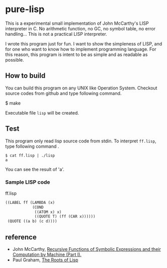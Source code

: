 # pure-lisp
This is a experimental small implementation of John McCarthy's LISP interpreter in C.
No arithmetic function, no GC, no symbol table, no error handling...
This is not a practical LISP interpreter.

I wrote this program just for fun. I want to show the simpleness of LISP, and for one who want to know how to implement programming language.
For this reason, this program is intent to be as simple and as readable as possible.

## How to build
You can build this program on any UNIX like Operation System. Checkout source codes from github and type following command.

$ make

Executable file ``lisp`` will be created.

## Test
This program only read lisp source code from stdin.
To interpret ``ff.lisp``, type following command .

```
$ cat ff.lisp | ./lisp
a
```

You can see the result of 'a'.

### Sample LISP code

ff.lisp
```lisp
((LABEL ff (LAMBDA (x)
			(COND
			 ((ATOM x) x)
			 ((QUOTE T) (ff (CAR x))))))
 (QUOTE ((a b) (c d))))
```


## reference
- John McCarthy, [Recursive Functions of Symbolic Expressions and their Computation by Machine (Part I).](http://www-formal.stanford.edu/jmc/recursive.html)
- Paul Graham, [The Roots of Lisp](http://www.paulgraham.com/rootsoflisp.html)
